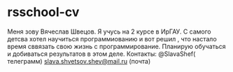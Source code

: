 # rsschool-cv
Меня зову Вячеслав Швецов. Я учусь на 2 курсе в ИрГАУ. С самого детсва  хотел научиться программиованию и вот решил , что настало  время сввязать свою жизнь с программирование. Планирую  обучаться и добиваться результатов в этом деле.
Контакты: 
@SlavaShef( телеграмм)
slava.shvetsov.shev@mail.ru (почта)

